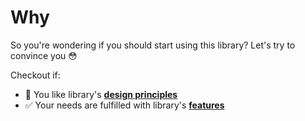 # Why

So you're wondering if you should start using this library? Let's try to convince you 😳

Checkout if:

- 🤝 You like library's [**design principles**](design-principles.md)
- ✅ Your needs are fulfilled with library's [**features**](features.md)
